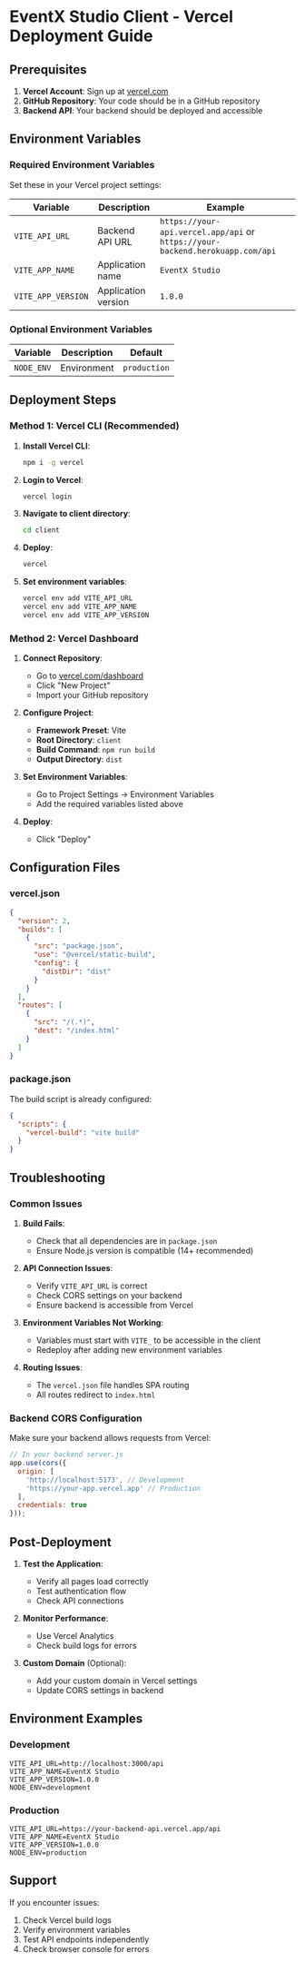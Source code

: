 # EventX Studio Client - Vercel Deployment Guide

## Prerequisites

1. **Vercel Account**: Sign up at [vercel.com](https://vercel.com)
2. **GitHub Repository**: Your code should be in a GitHub repository
3. **Backend API**: Your backend should be deployed and accessible

## Environment Variables

### Required Environment Variables

Set these in your Vercel project settings:

| Variable | Description | Example |
|----------|-------------|---------|
| `VITE_API_URL` | Backend API URL | `https://your-api.vercel.app/api` or `https://your-backend.herokuapp.com/api` |
| `VITE_APP_NAME` | Application name | `EventX Studio` |
| `VITE_APP_VERSION` | Application version | `1.0.0` |

### Optional Environment Variables

| Variable | Description | Default |
|----------|-------------|---------|
| `NODE_ENV` | Environment | `production` |

## Deployment Steps

### Method 1: Vercel CLI (Recommended)

1. **Install Vercel CLI**:
   ```bash
   npm i -g vercel
   ```

2. **Login to Vercel**:
   ```bash
   vercel login
   ```

3. **Navigate to client directory**:
   ```bash
   cd client
   ```

4. **Deploy**:
   ```bash
   vercel
   ```

5. **Set environment variables**:
   ```bash
   vercel env add VITE_API_URL
   vercel env add VITE_APP_NAME
   vercel env add VITE_APP_VERSION
   ```

### Method 2: Vercel Dashboard

1. **Connect Repository**:
   - Go to [vercel.com/dashboard](https://vercel.com/dashboard)
   - Click "New Project"
   - Import your GitHub repository

2. **Configure Project**:
   - **Framework Preset**: Vite
   - **Root Directory**: `client`
   - **Build Command**: `npm run build`
   - **Output Directory**: `dist`

3. **Set Environment Variables**:
   - Go to Project Settings → Environment Variables
   - Add the required variables listed above

4. **Deploy**:
   - Click "Deploy"

## Configuration Files

### vercel.json
```json
{
  "version": 2,
  "builds": [
    {
      "src": "package.json",
      "use": "@vercel/static-build",
      "config": {
        "distDir": "dist"
      }
    }
  ],
  "routes": [
    {
      "src": "/(.*)",
      "dest": "/index.html"
    }
  ]
}
```

### package.json
The build script is already configured:
```json
{
  "scripts": {
    "vercel-build": "vite build"
  }
}
```

## Troubleshooting

### Common Issues

1. **Build Fails**:
   - Check that all dependencies are in `package.json`
   - Ensure Node.js version is compatible (14+ recommended)

2. **API Connection Issues**:
   - Verify `VITE_API_URL` is correct
   - Check CORS settings on your backend
   - Ensure backend is accessible from Vercel

3. **Environment Variables Not Working**:
   - Variables must start with `VITE_` to be accessible in the client
   - Redeploy after adding new environment variables

4. **Routing Issues**:
   - The `vercel.json` file handles SPA routing
   - All routes redirect to `index.html`

### Backend CORS Configuration

Make sure your backend allows requests from Vercel:

```javascript
// In your backend server.js
app.use(cors({
  origin: [
    'http://localhost:5173', // Development
    'https://your-app.vercel.app' // Production
  ],
  credentials: true
}));
```

## Post-Deployment

1. **Test the Application**:
   - Verify all pages load correctly
   - Test authentication flow
   - Check API connections

2. **Monitor Performance**:
   - Use Vercel Analytics
   - Check build logs for errors

3. **Custom Domain** (Optional):
   - Add your custom domain in Vercel settings
   - Update CORS settings in backend

## Environment Examples

### Development
```env
VITE_API_URL=http://localhost:3000/api
VITE_APP_NAME=EventX Studio
VITE_APP_VERSION=1.0.0
NODE_ENV=development
```

### Production
```env
VITE_API_URL=https://your-backend-api.vercel.app/api
VITE_APP_NAME=EventX Studio
VITE_APP_VERSION=1.0.0
NODE_ENV=production
```

## Support

If you encounter issues:
1. Check Vercel build logs
2. Verify environment variables
3. Test API endpoints independently
4. Check browser console for errors

